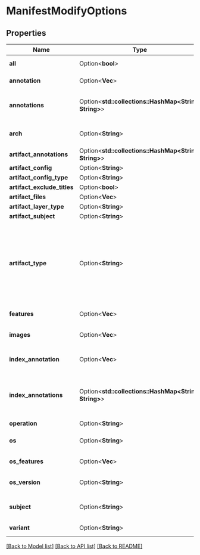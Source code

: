 # ManifestModifyOptions

## Properties

Name | Type | Description | Notes
------------ | ------------- | ------------- | -------------
**all** | Option<**bool**> | True when operating on a list to include all images | [optional]
**annotation** | Option<**Vec<String>**> | Annotation to add to the item in the manifest list | [optional]
**annotations** | Option<**std::collections::HashMap<String, String>**> | Annotations to add to the item in the manifest list by a map which is preferred over Annotation | [optional]
**arch** | Option<**String**> | Arch overrides the architecture for the item in the manifest list | [optional]
**artifact_annotations** | Option<**std::collections::HashMap<String, String>**> |  | [optional]
**artifact_config** | Option<**String**> |  | [optional]
**artifact_config_type** | Option<**String**> |  | [optional]
**artifact_exclude_titles** | Option<**bool**> |  | [optional]
**artifact_files** | Option<**Vec<String>**> |  | [optional]
**artifact_layer_type** | Option<**String**> |  | [optional]
**artifact_subject** | Option<**String**> |  | [optional]
**artifact_type** | Option<**String**> | The following are all of the fields from ManifestAddArtifactOptions. We can't just embed the whole structure because it embeds a ManifestAnnotateOptions, which would conflict with the one that ManifestAddOptions embeds. | [optional]
**features** | Option<**Vec<String>**> | Feature list for the item in the manifest list | [optional]
**images** | Option<**Vec<String>**> | Images is an optional list of image references to add to manifest list | [optional]
**index_annotation** | Option<**Vec<String>**> | IndexAnnotation is a slice of key=value annotations to add to the manifest list itself | [optional]
**index_annotations** | Option<**std::collections::HashMap<String, String>**> | IndexAnnotations is a map of key:value annotations to add to the manifest list itself, by a map which is preferred over IndexAnnotation | [optional]
**operation** | Option<**String**> |  | [optional]
**os** | Option<**String**> | OS overrides the operating system for the item in the manifest list | [optional]
**os_features** | Option<**Vec<String>**> | OS features for the item in the manifest list | [optional]
**os_version** | Option<**String**> | OSVersion overrides the operating system for the item in the manifest list | [optional]
**subject** | Option<**String**> | IndexSubject is a subject value to set in the manifest list itself | [optional]
**variant** | Option<**String**> | Variant for the item in the manifest list | [optional]

[[Back to Model list]](../README.md#documentation-for-models) [[Back to API list]](../README.md#documentation-for-api-endpoints) [[Back to README]](../README.md)


